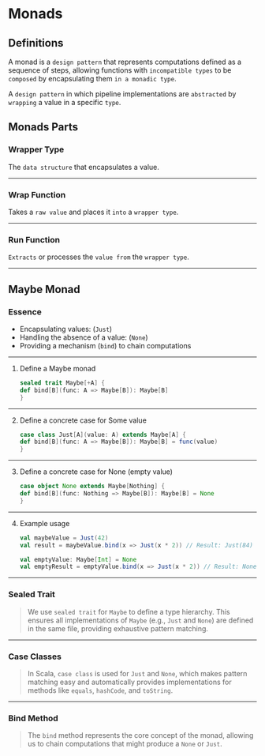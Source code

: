 # Monads

## Definitions
A monad is a `design pattern` that represents computations defined as a sequence of steps, allowing functions with `incompatible types` to be `composed` by encapsulating them `in a monadic type`.

A `design pattern` in which pipeline implementations are `abstracted` by `wrapping` a value in a specific `type`.

## Monads Parts

### Wrapper Type
The `data structure` that encapsulates a value.

---

### Wrap Function
Takes a `raw value` and places it `into` a `wrapper type`.

---

### Run Function
`Extracts` or processes the `value from` the `wrapper type`.

---

## Maybe Monad

### Essence
- Encapsulating values: (`Just`)
- Handling the absence of a value: (`None`)
- Providing a mechanism (`bind`) to chain computations

---

1. Define a Maybe monad
    ```scala
    sealed trait Maybe[+A] {
    def bind[B](func: A => Maybe[B]): Maybe[B]
    }
    ```

---

2. Define a concrete case for Some value
    ```scala
    case class Just[A](value: A) extends Maybe[A] {
    def bind[B](func: A => Maybe[B]): Maybe[B] = func(value)
    }
    ```

---

3. Define a concrete case for None (empty value)
    ```scala
    case object None extends Maybe[Nothing] {
    def bind[B](func: Nothing => Maybe[B]): Maybe[B] = None
    }
    ```

---

4. Example usage
    ```scala
    val maybeValue = Just(42)
    val result = maybeValue.bind(x => Just(x * 2)) // Result: Just(84)

    val emptyValue: Maybe[Int] = None
    val emptyResult = emptyValue.bind(x => Just(x * 2)) // Result: None
    ```

---

### Sealed Trait

> We use `sealed trait` for `Maybe` to define a type hierarchy. This ensures all implementations of `Maybe` (e.g., `Just` and `None`) are defined in the same file, providing exhaustive pattern matching.

---

### Case Classes

> In Scala, `case class` is used for `Just` and `None`, which makes pattern matching easy and automatically provides implementations for methods like `equals`, `hashCode`, and `toString`.

---

### Bind Method

> The `bind` method represents the core concept of the monad, allowing us to chain computations that might produce a `None` or `Just`.


